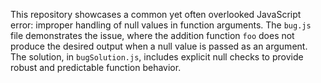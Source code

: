 This repository showcases a common yet often overlooked JavaScript error: improper handling of null values in function arguments.  The `bug.js` file demonstrates the issue, where the addition function `foo` does not produce the desired output when a null value is passed as an argument.  The solution, in `bugSolution.js`, includes explicit null checks to provide robust and predictable function behavior.